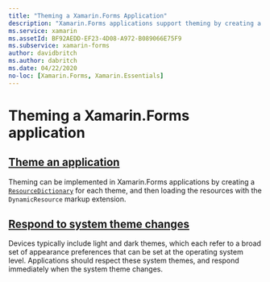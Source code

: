 ```yaml
---
title: "Theming a Xamarin.Forms Application"
description: "Xamarin.Forms applications support theming by creating a ResourceDictionary for each theme, and then loading the resources with the DynamicResource markup extension."
ms.service: xamarin
ms.assetId: BF92AEDD-EF23-4D08-A972-B089066E75F9
ms.subservice: xamarin-forms
author: davidbritch
ms.author: dabritch
ms.date: 04/22/2020
no-loc: [Xamarin.Forms, Xamarin.Essentials]
---
```


# Theming a Xamarin.Forms application

## [Theme an application](theming.md)

Theming can be implemented in Xamarin.Forms applications by creating a [`ResourceDictionary`](xref:Xamarin.Forms.ResourceDictionary) for each theme, and then loading the resources with the `DynamicResource` markup extension.

## [Respond to system theme changes](system-theme-changes.md)

Devices typically include light and dark themes, which each refer to a broad set of appearance preferences that can be set at the operating system level. Applications should respect these system themes, and respond immediately when the system theme changes.
